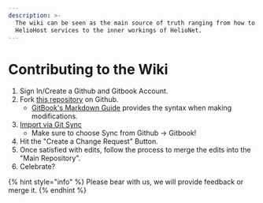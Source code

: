 ```yaml
---
description: >-
  The wiki can be seen as the main source of truth ranging from how to use
  HelioHost services to the inner workings of HelioNet.
---
```


# Contributing to the Wiki

1. Sign In/Create a Github and Gitbook Account.
2. Fork [this repository](https://github.com/HelioNetworks/heliohost-wiki) on Github.
   * [GitBook's Markdown Guide](https://docs.gitbook.com/content-creation/editor/markdown) provides the syntax when making modifications.
3. [Import via Git Sync](https://docs.gitbook.com/content-editor/import#importing-via-git-sync)
   * Make sure to choose Sync from Github -> Gitbook!
4. Hit the "Create a Change Request" Button.
5. Once satisfied with edits, follow the process to merge the edits into the "Main Repository".
6. Celebrate?

{% hint style="info" %}
Please bear with us, we will provide feedback or merge it.
{% endhint %}
